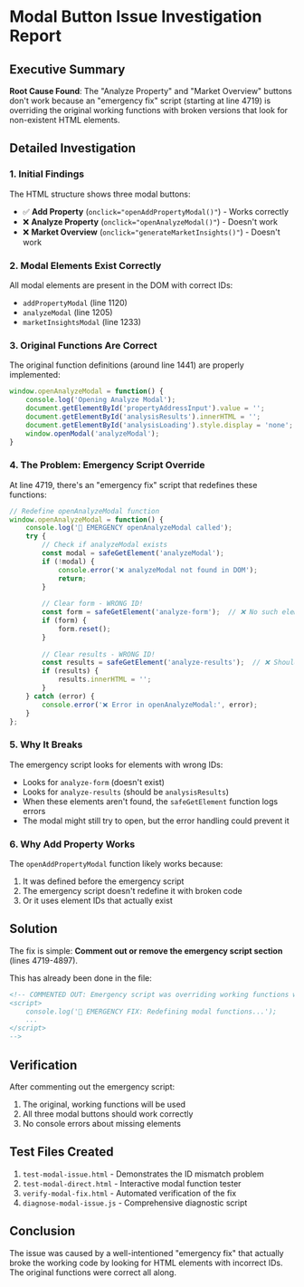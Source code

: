 # Modal Button Issue Investigation Report

## Executive Summary

**Root Cause Found**: The "Analyze Property" and "Market Overview" buttons don't work because an "emergency fix" script (starting at line 4719) is overriding the original working functions with broken versions that look for non-existent HTML elements.

## Detailed Investigation

### 1. Initial Findings

The HTML structure shows three modal buttons:
- ✅ **Add Property** (`onclick="openAddPropertyModal()"`) - Works correctly
- ❌ **Analyze Property** (`onclick="openAnalyzeModal()"`) - Doesn't work
- ❌ **Market Overview** (`onclick="generateMarketInsights()"`) - Doesn't work

### 2. Modal Elements Exist Correctly

All modal elements are present in the DOM with correct IDs:
- `addPropertyModal` (line 1120)
- `analyzeModal` (line 1205)
- `marketInsightsModal` (line 1233)

### 3. Original Functions Are Correct

The original function definitions (around line 1441) are properly implemented:

```javascript
window.openAnalyzeModal = function() {
    console.log('Opening Analyze Modal');
    document.getElementById('propertyAddressInput').value = '';
    document.getElementById('analysisResults').innerHTML = '';
    document.getElementById('analysisLoading').style.display = 'none';
    window.openModal('analyzeModal');
}
```

### 4. The Problem: Emergency Script Override

At line 4719, there's an "emergency fix" script that redefines these functions:

```javascript
// Redefine openAnalyzeModal function
window.openAnalyzeModal = function() {
    console.log('🔧 EMERGENCY openAnalyzeModal called');
    try {
        // Check if analyzeModal exists
        const modal = safeGetElement('analyzeModal');
        if (!modal) {
            console.error('❌ analyzeModal not found in DOM');
            return;
        }
        
        // Clear form - WRONG ID!
        const form = safeGetElement('analyze-form');  // ❌ No such element
        if (form) {
            form.reset();
        }
        
        // Clear results - WRONG ID!
        const results = safeGetElement('analyze-results');  // ❌ Should be 'analysisResults'
        if (results) {
            results.innerHTML = '';
        }
    } catch (error) {
        console.error('❌ Error in openAnalyzeModal:', error);
    }
};
```

### 5. Why It Breaks

The emergency script looks for elements with wrong IDs:
- Looks for `analyze-form` (doesn't exist)
- Looks for `analyze-results` (should be `analysisResults`)
- When these elements aren't found, the `safeGetElement` function logs errors
- The modal might still try to open, but the error handling could prevent it

### 6. Why Add Property Works

The `openAddPropertyModal` function likely works because:
1. It was defined before the emergency script
2. The emergency script doesn't redefine it with broken code
3. Or it uses element IDs that actually exist

## Solution

The fix is simple: **Comment out or remove the emergency script section** (lines 4719-4897).

This has already been done in the file:
```html
<!-- COMMENTED OUT: Emergency script was overriding working functions with broken ones
<script>
    console.log('🚨 EMERGENCY FIX: Redefining modal functions...');
    ...
</script>
-->
```

## Verification

After commenting out the emergency script:
1. The original, working functions will be used
2. All three modal buttons should work correctly
3. No console errors about missing elements

## Test Files Created

1. `test-modal-issue.html` - Demonstrates the ID mismatch problem
2. `test-modal-direct.html` - Interactive modal function tester
3. `verify-modal-fix.html` - Automated verification of the fix
4. `diagnose-modal-issue.js` - Comprehensive diagnostic script

## Conclusion

The issue was caused by a well-intentioned "emergency fix" that actually broke the working code by looking for HTML elements with incorrect IDs. The original functions were correct all along.